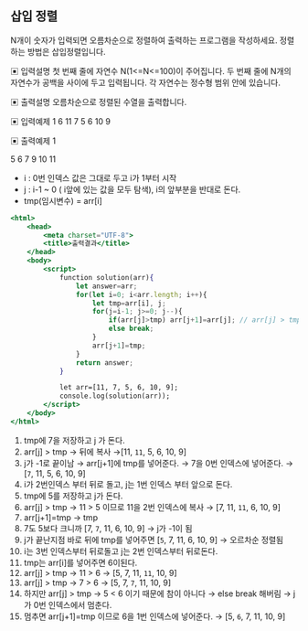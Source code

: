 ## 삽입 정렬

N개이 숫자가 입력되면 오름차순으로 정렬하여 출력하는 프로그램을 작성하세요.
정렬하는 방법은 삽입정렬입니다.

▣ 입력설명
첫 번째 줄에 자연수 N(1<=N<=100)이 주어집니다.
두 번째 줄에 N개의 자연수가 공백을 사이에 두고 입력됩니다. 각 자연수는 정수형 범위 안에
있습니다.

▣ 출력설명
오름차순으로 정렬된 수열을 출력합니다.

▣ 입력예제 1
6
11 7 5 6 10 9

▣ 출력예제 1

5 6 7 9 10 11

- i : 0번 인덱스 값은 그대로 두고 i가 1부터 시작
- j : i-1 ~ 0 ( i앞에 있는 값을 모두 탐색), i의 앞부분을 반대로 돈다.
- tmp(임시변수) = arr[i]

```jsx
<html>
    <head>
        <meta charset="UTF-8">
        <title>출력결과</title>
    </head>
    <body>
        <script>
            function solution(arr){
                let answer=arr;
                for(let i=0; i<arr.length; i++){
                    let tmp=arr[i], j;
                    for(j=i-1; j>=0; j--){
                        if(arr[j]>tmp) arr[j+1]=arr[j]; // arr[j] > tmp → 뒤에 복사
                        else break;
                    }
                    arr[j+1]=tmp;
                } 
                return answer;
            }

            let arr=[11, 7, 5, 6, 10, 9];
            console.log(solution(arr));
        </script>
    </body>
</html>
```

1. tmp에 7을 저장하고 j 가 돈다.
2. arr[j] > tmp → 뒤에 복사 →[11, `11`, 5, 6, 10, 9]
3. j가 -1로 끝이남 → arr[j+1]에 tmp를 넣어준다. → 7을 0번 인덱스에 넣어준다. → [`7`, 11, 5, 6, 10, 9]
4. i가 2번인덱스 부터 뒤로 돌고, j는 1번 인덱스 부터 앞으로 돈다.
5. tmp에 5를 저장하고 j가 돈다.
6. arr[j] > tmp → 11 > 5 이므로 11을 2번 인덱스에 복사 →   [7, 11, `11`, 6, 10, 9]
7. arr[j+1]=tmp → tmp
8. 7도 5보다 크니까 [7, `7`, 11, 6, 10, 9] → j가 -1이 됨
9. j가 끝난지점 바로 뒤에 tmp를 넣어주면 [`5`, 7, 11, 6, 10, 9] → 오르차순 정렬됨
10. i는 3번 인덱스부터 뒤로돌고 j는 2번 인덱스부터 뒤로돈다.
11. tmp는 arr[i]를 넣어주면 6이된다.
12.  arr[j] > tmp → 11 > 6 → [5, 7, 11, `11`, 10, 9]
13.  arr[j] > tmp → 7 > 6 → [5, 7, `7`, 11, 10, 9]
14. 하지만 arr[j] > tmp → 5 < 6 이기 때문에 참이 아니다 → else break 해버림 → j가 0번 인덱스에서 멈춘다.
15. 멈추면  arr[j+1]=tmp 이므로 6을 1번 인덱스에 넣어준다. →  [5, `6`, 7, 11, 10, 9]
